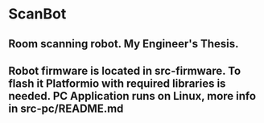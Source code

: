 # ScanBot
Room scanning robot. My Engineer's Thesis.
---
Robot firmware is located in src-firmware. To flash it Platformio with required libraries is needed.
PC Application runs on Linux, more info in src-pc/README.md
---
